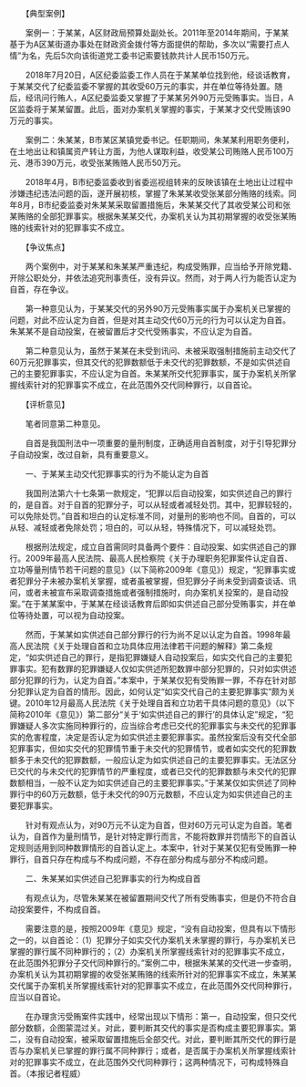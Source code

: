　　【典型案例】

　　案例一：于某某，A区财政局预算处副处长。2011年至2014年期间，于某某基于为A区某街道办事处在财政资金拨付等方面提供的帮助，多次以“需要打点人情”为名，先后5次向该街道党工委书记索要钱款共计人民币150万元。

　　2018年7月20日，A区纪委监委工作人员在于某某单位找到他，经谈话教育，于某某交代了纪委监委不掌握的其收受60万元的事实，并在单位等待处置。随后，经讯问行贿人，A区纪委监委又掌握了于某某另外90万元受贿事实。当日，A区监委将于某某留置。此后，面对办案机关掌握的事实，于某某才交代受贿该90万元的事实。

　　案例二：朱某某，B市某区某镇党委书记。任职期间，朱某某利用职务便利，在土地出让和镇属资产转让方面，为他人谋取利益，收受某公司贿赂人民币100万元、港币390万元，收受张某贿赂人民币50万元。

　　2018年4月，B市纪委监委收到省委巡视组转来的反映该镇在土地出让过程中涉嫌违纪违法问题的函，遂开展初核，掌握了朱某某收受张某部分贿赂的线索。同年8月，B市纪委监委对朱某某采取留置措施后，朱某某交代了其收受某公司和张某贿赂的全部犯罪事实。根据朱某某交代，办案机关认为其初期掌握的收受张某贿赂的线索针对的犯罪事实不成立。

　　【争议焦点】

　　两个案例中，对于某某和朱某某严重违纪，构成受贿罪，应当给予开除党籍、开除公职处分，并依法追究刑事责任，没有异议。然而，对于两人行为能否认定为自首，存在争议。

　　第一种意见认为，于某某交代的另外90万元受贿事实属于办案机关已掌握的问题，对此不应认定为自首，但是对其主动交代60万元的行为可以认定为自首。朱某某不是自动投案，在被留置后才交代受贿事实，不应认定为自首。

　　第二种意见认为，虽然于某某在未受到讯问、未被采取强制措施前主动交代了60万元犯罪事实，但其交代的犯罪数额低于未交代的犯罪数额，不是如实供述自己的主要犯罪事实，不应认定为自首。朱某某所交代犯罪事实，属于办案机关所掌握线索针对的犯罪事实不成立，在此范围外交代同种罪行，以自首论。

　　【评析意见】

　　笔者同意第二种意见。

　　自首是我国刑法中一项重要的量刑制度，正确适用自首制度，对于引导犯罪分子自动投案，改过自新，具有重要意义。

　　一、于某某主动交代犯罪事实的行为不能认定为自首

　　我国刑法第六十七条第一款规定，“犯罪以后自动投案，如实供述自己的罪行的，是自首。对于自首的犯罪分子，可以从轻或者减轻处罚。其中，犯罪较轻的，可以免除处罚。”自首和坦白的认定标准不同，对量刑的影响也不同。自首的，可以从轻、减轻或者免除处罚；坦白的，可以从轻，特殊情况下，可以减轻处罚。

　　根据刑法规定，成立自首需同时具备两个要件：自动投案、如实供述自己的罪行。2009年最高人民法院、最高人民检察院《关于办理职务犯罪案件认定自首、立功等量刑情节若干问题的意见》（以下简称2009年《意见》）规定，“犯罪事实或者犯罪分子未被办案机关掌握，或者虽被掌握，但犯罪分子尚未受到调查谈话、讯问，或者未被宣布采取调查措施或者强制措施时，向办案机关投案的，是自动投案。”在于某某案中，于某某在经谈话教育后即如实供述自己部分受贿事实，并在单位等待处置，可以视为自动投案。

　　然而，于某某如实供述自己部分罪行的行为尚不足以认定为自首。1998年最高人民法院《关于处理自首和立功具体应用法律若干问题的解释》第二条规定，“如实供述自己的罪行，是指犯罪嫌疑人自动投案后，如实交代自己的主要犯罪事实。犯有数罪的犯罪嫌疑人仅如实供述所犯数罪中部分犯罪的，只对如实供述部分犯罪的行为，认定为自首。”本案中，于某某仅犯有受贿罪一罪，不存在针对部分犯罪认定为自首的情形。因此，如何认定“如实交代自己的主要犯罪事实”颇为关键。2010年12月最高人民法院《关于处理自首和立功若干具体问题的意见》（以下简称2010年《意见》）第二部分“关于‘如实供述自己的罪行’的具体认定”规定，“犯罪嫌疑人多次实施同种罪行的，应当综合考虑已交代的犯罪事实与未交代的犯罪事实的危害程度，决定是否认定为如实供述主要犯罪事实。虽然投案后没有交代全部犯罪事实，但如实交代的犯罪情节重于未交代的犯罪情节，或者如实交代的犯罪数额多于未交代的犯罪数额，一般应认定为如实供述自己的主要犯罪事实。无法区分已交代的与未交代的犯罪情节的严重程度，或者已交代的犯罪数额与未交代的犯罪数额相当，一般不认定为如实供述自己的主要犯罪事实。”于某某仅如实供述了同种罪行中的60万元数额，低于未交代的90万元数额，不应认定为如实供述自己的主要犯罪事实。

　　针对有观点认为，对90万元不认定为自首，但对60万元可认定为自首。笔者认为，自首作为量刑情节，是针对特定罪行而言，不能将数罪并罚情形下的自首认定规则适用到同种数罪情形的自首认定上。本案中，针对于某某仅犯有受贿罪一种罪行，自首只存在构成与不构成问题，不存在部分构成与部分不构成问题。

　　二、朱某某如实供述自己犯罪事实的行为构成自首

　　有观点认为，尽管朱某某在被留置期间交代了所有受贿事实，但是仍不符合自动投案要件，不构成自首。

　　需要注意的是，按照2009年《意见》规定，“没有自动投案，但具有以下情形之一的，以自首论：（1）犯罪分子如实交代办案机关未掌握的罪行，与办案机关已掌握的罪行属不同种罪行的；（2）办案机关所掌握线索针对的犯罪事实不成立，在此范围外犯罪分子交代同种罪行的。”案例二中，根据朱某某的交代进一步查明，办案机关认为其初期掌握的收受张某贿赂的线索所针对的犯罪事实不成立，朱某某交代属于办案机关所掌握线索针对的犯罪事实不成立，在此范围外交代同种罪行，应当以自首论。

　　在办理贪污受贿案件实践中，经常出现以下情形：第一，自动投案，但只交代部分数额，企图蒙混过关。对此，要判断其交代的事实是否构成主要犯罪事实。第二，没有自动投案，被采取留置措施后全部交代。对此，要判断其所交代的罪行是否与办案机关已掌握的罪行属不同种罪行；或者，是否属于办案机关所掌握线索针对的犯罪事实不成立，在此范围外交代同种罪行；这两种情况下，可构成特殊自首。（本报记者程威）